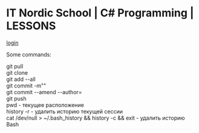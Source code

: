 # IT Nordic School | C# Programming | LESSONS 

[login][auth]

[auth]: <https://study.inordic.ru/>

Some commands:

   git pull  
   git clone  
   git add --all  
   git commit -m""  
   git commit --amend --author=  
   git push  
   pwd - текущее расположение  
   history -r - удалить историю текущей сессии  
   cat /dev/null > ~/.bash_history && history -c && exit - удалить историю Bash  
